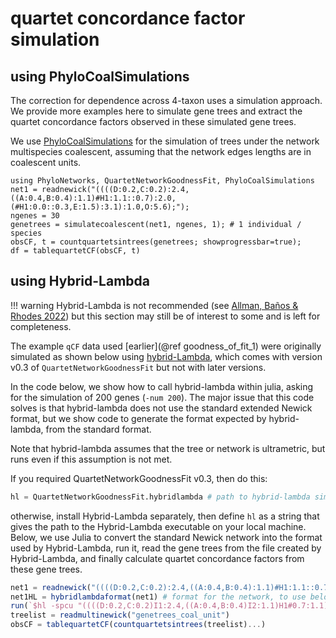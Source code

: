 # quartet concordance factor simulation

## using PhyloCoalSimulations

The correction for dependence across 4-taxon uses a simulation approach.
We provide more examples here to simulate gene trees and extract the
quartet concordance factors observed in these simulated gene trees.

We use [PhyloCoalSimulations](https://JuliaPhylo.github.io/PhyloCoalSimulations.jl/stable/)
for the simulation of trees under the network multispecies coalescent,
assuming that the network edges lengths are in coalescent units.

```@repl simulate
using PhyloNetworks, QuartetNetworkGoodnessFit, PhyloCoalSimulations
net1 = readnewick("((((D:0.2,C:0.2):2.4,((A:0.4,B:0.4):1.1)#H1:1.1::0.7):2.0,(#H1:0.0::0.3,E:1.5):3.1):1.0,O:5.6);");
ngenes = 30
genetrees = simulatecoalescent(net1, ngenes, 1); # 1 individual / species
obsCF, t = countquartetsintrees(genetrees; showprogressbar=true);
df = tablequartetCF(obsCF, t)
```

## using Hybrid-Lambda

!!! warning
    Hybrid-Lambda is not recommended
    (see [Allman, Baños & Rhodes 2022](https://doi.org/10.1109/TCBB.2022.3177956))
    but this section may still be of interest to some and is left for completeness.

The example `qCF` data used [earlier](@ref goodness_of_fit_1) were originally simulated as
shown below using [hybrid-Lambda](https://github.com/hybridLambda/hybrid-Lambda),
which comes with version v0.3 of `QuartetNetworkGoodnessFit`
but not with later versions.

In the code below, we show how to call hybrid-lambda within julia,
asking for the simulation of 200 genes (`-num 200`).
The major issue that this code solves is that hybrid-lambda does not
use the standard extended Newick format, but we show code to generate
the format expected by hybrid-lambda, from the standard format.

Note that hybrid-lambda assumes that the tree or network
is ultrametric, but runs even if this assumption is not met.

If you required QuartetNetworkGoodnessFit v0.3, then do this:
```julia simulate
hl = QuartetNetworkGoodnessFit.hybridlambda # path to hybrid-lambda simulator, on local machine
```
otherwise, install Hybrid-Lambda separately, then define `hl` as a string that
gives the path to the Hybrid-Lambda executable on your local machine.
Below, we use Julia to convert the standard Newick network into the format
used by Hybrid-Lambda, run it, read the gene trees from the file created by
Hybrid-Lambda, and finally calculate quartet concordance factors from these
gene trees.

```julia simulate
net1 = readnewick("((((D:0.2,C:0.2):2.4,((A:0.4,B:0.4):1.1)#H1:1.1::0.7):2.0,(#H1:0.0::0.3,E:1.5):3.1):1.0,O:5.6);");
net1HL = hybridlambdaformat(net1) # format for the network, to use below by hybrid-lambda
run(`$hl -spcu "((((D:0.2,C:0.2)I1:2.4,((A:0.4,B:0.4)I2:1.1)H1#0.7:1.1)I3:2.0,(H1#0.7:0.0,E:1.5)I4:3.1)I5:1.0,O:5.6)I6;" -num 200 -seed 123 -o "genetrees"`)
treelist = readmultinewick("genetrees_coal_unit")
obsCF = tablequartetCF(countquartetsintrees(treelist)...)
```
